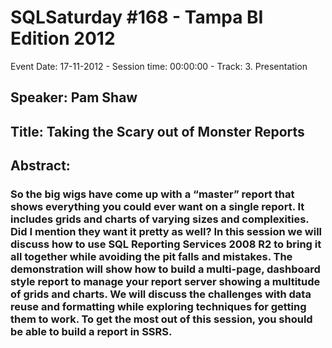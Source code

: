 # SQLSaturday #168 - Tampa BI Edition 2012
Event Date: 17-11-2012 - Session time: 00:00:00 - Track: 3. Presentation
## Speaker: Pam Shaw
## Title: Taking the Scary out of Monster Reports
## Abstract:
### So the big wigs have come up with a “master” report that shows everything you could ever want on a single report.  It includes grids and charts of varying sizes and complexities.  Did I mention they want it pretty as well?  In this session we will discuss how to use SQL Reporting Services 2008 R2 to bring it all together while avoiding the pit falls and mistakes.  The demonstration will show how to build a multi-page, dashboard style report to manage your report server showing a multitude of grids and charts.  We will discuss the challenges with data reuse and formatting while exploring techniques for getting them to work.  To get the most out of this session, you should be able to build a report in SSRS. 
